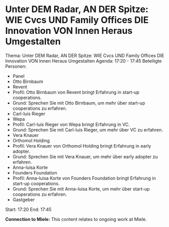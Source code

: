 # Unter DEM Radar, AN DER Spitze: WIE Cvcs UND Family Offices DIE Innovation VON Innen Heraus Umgestalten
Thema: Unter DEM Radar, AN DER Spitze: WIE Cvcs UND Family Offices DIE Innovation VON Innen Heraus Umgestalten
Agenda: 17:20 - 17:45
Beteiligte Personen:
- Panel
- Otto Birnbaum
- Revent
- Profil: Otto Birnbaum von Revent bringt Erfahrung in start-up cooperations.
- Grund: Sprechen Sie mit Otto Birnbaum, um mehr über start-up cooperations zu erfahren.
- Carl-luis Rieger
- Wepa
- Profil: Carl-luis Rieger von Wepa bringt Erfahrung in VC.
- Grund: Sprechen Sie mit Carl-luis Rieger, um mehr über VC zu erfahren.
- Vera Knauer
- Orthomol Holding
- Profil: Vera Knauer von Orthomol Holding bringt Erfahrung in early adopter.
- Grund: Sprechen Sie mit Vera Knauer, um mehr über early adopter zu erfahren.
- Anna-luisa Korte
- Founders Foundation
- Profil: Anna-luisa Korte von Founders Foundation bringt Erfahrung in start-up cooperations.
- Grund: Sprechen Sie mit Anna-luisa Korte, um mehr über start-up cooperations zu erfahren.
- Gastgeber

Start: 17:20
End: 17:45

**Connection to Miele:** This content relates to ongoing work at Miele.
